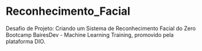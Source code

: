 # Reconhecimento_Facial
Desafio de Projeto: Criando um Sistema de Reconhecimento Facial do Zero Bootcamp BairesDev - Machine Learning Training, promovido pela plataforma DIO.
